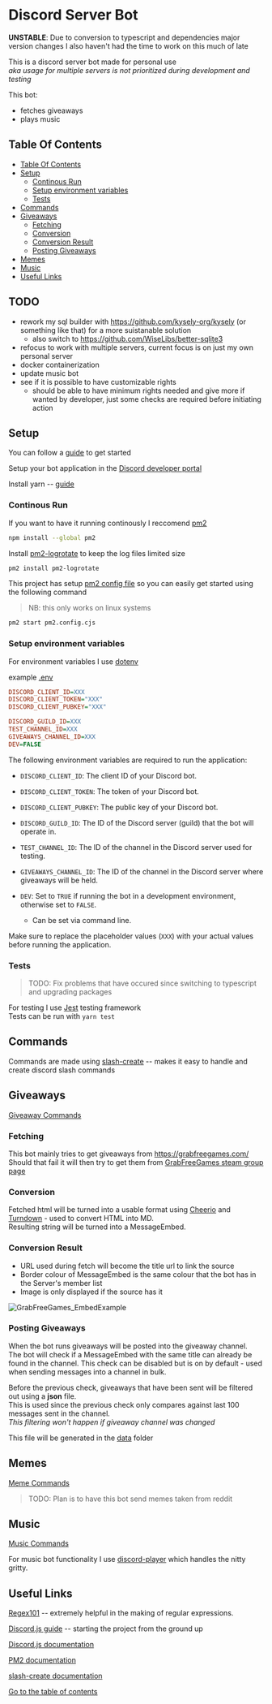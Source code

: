 # Discord Server Bot <!-- omit in toc -->

**UNSTABLE**: Due to conversion to typescript and dependencies major version changes
I also haven't had the time to work on this much of late

This is a discord server bot made for personal use  
_aka usage for multiple servers is not prioritized during development and testing_

This bot:

- fetches giveaways
- plays music

## Table Of Contents

- [Table Of Contents](#table-of-contents)
- [Setup](#setup)
  - [Continous Run](#continous-run)
  - [Setup environment variables](#setup-environment-variables)
  - [Tests](#tests)
- [Commands](#commands)
- [Giveaways](#giveaways)
  - [Fetching](#fetching)
  - [Conversion](#conversion)
  - [Conversion Result](#conversion-result)
  - [Posting Giveaways](#posting-giveaways)
- [Memes](#memes)
- [Music](#music)
- [Useful Links](#useful-links)

## TODO

- rework my sql builder with https://github.com/kysely-org/kysely (or something like that) for a more suistanable solution
  - also switch to https://github.com/WiseLibs/better-sqlite3
- refocus to work with multiple servers, current focus is on just my own personal server
- docker containerization
- update music bot
- see if it is possible to have customizable rights
  - should be able to have minimum rights needed and give more if wanted by developer, just some checks are required before initiating action

## Setup

You can follow a [guide](https://discordjs.guide/#before-you-begin) to get started

Setup your bot application in the [Discord developer portal](https://discord.com/developers/applications)

Install yarn -- [guide](https://yarnpkg.com/getting-started/install)

### Continous Run

If you want to have it running continously I reccomend [pm2](https://github.com/Unitech/pm2)

```bash
npm install --global pm2
```

Install [pm2-logrotate](https://github.com/keymetrics/pm2-logrotate) to keep the log files limited size

```bash
pm2 install pm2-logrotate
```

This project has setup [pm2 config file](./pm2.config.js) so you can easily get started using the following command
> NB: this only works on linux systems

```bash
pm2 start pm2.config.cjs
```

### Setup environment variables

For environment variables I use [dotenv](https://github.com/motdotla/dotenv)

example [.env](./.env.example)

```ini
DISCORD_CLIENT_ID=XXX
DISCORD_CLIENT_TOKEN="XXX"
DISCORD_CLIENT_PUBKEY="XXX"

DISCORD_GUILD_ID=XXX
TEST_CHANNEL_ID=XXX
GIVEAWAYS_CHANNEL_ID=XXX
DEV=FALSE
```

The following environment variables are required to run the application:

- `DISCORD_CLIENT_ID`: The client ID of your Discord bot.
- `DISCORD_CLIENT_TOKEN`: The token of your Discord bot.
- `DISCORD_CLIENT_PUBKEY`: The public key of your Discord bot.

- `DISCORD_GUILD_ID`: The ID of the Discord server (guild) that the bot will operate in.
- `TEST_CHANNEL_ID`: The ID of the channel in the Discord server used for testing.
- `GIVEAWAYS_CHANNEL_ID`: The ID of the channel in the Discord server where giveaways will be held.

- `DEV`: Set to `TRUE` if running the bot in a development environment, otherwise set to `FALSE`.
  - Can be set via command line.

Make sure to replace the placeholder values (`XXX`) with your actual values before running the application.

### Tests

> TODO: Fix problems that have occured since switching to typescript and upgrading packages

For testing I use [Jest](https://jestjs.io/) testing framework  
Tests can be run with `yarn test`

## Commands

Commands are made using [slash-create](https://slash-create.js.org/#/) -- makes it easy to handle and create discord slash commands

## Giveaways

[Giveaway Commands](./src/commands/giveaways/)

### Fetching

This bot mainly tries to get giveaways from <https://grabfreegames.com/>  
Should that fail it will then try to get them from
[GrabFreeGames steam group page](https://steamcommunity.com/groups/GrabFreeGames/announcements/listing)

### Conversion

Fetched html will be turned into a usable format using [Cheerio](https://cheerio.js.org/) and
[Turndown](https://github.com/domchristie/turndown) - used to convert HTML into MD.  
Resulting string will be turned into a MessageEmbed.

### Conversion Result

- URL used during fetch will become the title url to link the source
- Border colour of MessageEmbed is the same colour that the bot has in the Server's member list
- Image is only displayed if the source has it

![GrabFreeGames_EmbedExample](./.github/examples/GrabFreeGames_EmbedExample.png)

### Posting Giveaways

When the bot runs giveaways will be posted into the giveaway channel.  
The bot will check if a MessageEmbed with the same title can already be found in the channel.
This check can be disabled but is on by default - used when sending messages into a channel in bulk.

Before the previous check, giveaways that have been sent will be filtered out using a **json** file.  
This is used since the previous check only compares against last 100 messages sent in the channel.  
_This filtering won't happen if giveaway channel was changed_

This file will be generated in the [data](./data) folder

## Memes

[Meme Commands](./src/commands/memes/)

> TODO: Plan is to have this bot send memes taken from reddit

## Music

[Music Commands](./src/commands/music/)

For music bot functionality I use [discord-player](https://discord-player.js.org/) which handles the nitty gritty.  

## Useful Links

[Regex101](https://regex101.com/) -- extremely helpful in the making of regular expressions.

[Discord.js guide](https://discordjs.guide/) -- starting the project from the ground up

[Discord.js documentation](https://discord.js.org/#/docs/discord.js/main/general/welcome)

[PM2 documentation](https://pm2.keymetrics.io/docs/usage/pm2-doc-single-page/)

[slash-create documentation](https://slash-create.js.org/#/docs/main/latest/general/welcome)

[Go to the table of contents](#table-of-contents)
